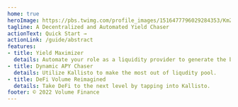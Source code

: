 ```yaml
---
home: true
heroImage: https://pbs.twimg.com/profile_images/1516477796029284353/KmZ8uxmk_400x400.jpg
tagline: A Decentralized and Automated Yield Chaser
actionText: Quick Start →
actionLink: /guide/abstract
features:
- title: Yield Maximizer
  details: Automate your role as a liquidity provider to generate the best yield.
- title: Dynamic APY Chaser
  details: Utilize Kallisto to make the most out of liqudity pool.
- title: DeFi Volume Reimagined
  details: Take DeFi to the next level by tapping into Kallisto.
footer: © 2022 Volume Finance
---
```

